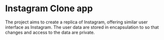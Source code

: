 # Instagram Clone app


The project aims to create a replica of Instagram, offering similar user interface as Instagram. The user data are stored in encapsulation to so that changes and access to the data are private.



